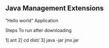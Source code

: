 Java Management Extensions
--------------------------
“Hello world” Application 

Steps To run after downloading

1] ant
2] cd dist/
3] java -jar jmx.jar 
